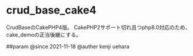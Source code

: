 # crud_base_cake4
CrudBaseのCakePHP4版。 
CakePHP2サポート切れ且つphp8.0対応のため、cake_demoの正当後継にする。

##param
@since 2021-11-18
@auther kenji uehara


